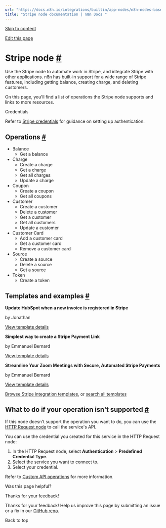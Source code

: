```yaml
---
url: "https://docs.n8n.io/integrations/builtin/app-nodes/n8n-nodes-base.stripe/"
title: "Stripe node documentation | n8n Docs "
---
```


[Skip to content](https://docs.n8n.io/integrations/builtin/app-nodes/n8n-nodes-base.stripe/#stripe-node)

[Edit this page](https://github.com/n8n-io/n8n-docs/edit/main/docs/integrations/builtin/app-nodes/n8n-nodes-base.stripe.md "Edit this page")

# Stripe node [\#](https://docs.n8n.io/integrations/builtin/app-nodes/n8n-nodes-base.stripe/\#stripe-node "Permanent link")

Use the Stripe node to automate work in Stripe, and integrate Stripe with other applications. n8n has built-in support for a wide range of Stripe features, including getting balance, creating charge, and deleting customers.

On this page, you'll find a list of operations the Stripe node supports and links to more resources.

Credentials

Refer to [Stripe credentials](https://docs.n8n.io/integrations/builtin/credentials/stripe/) for guidance on setting up authentication.

## Operations [\#](https://docs.n8n.io/integrations/builtin/app-nodes/n8n-nodes-base.stripe/\#operations "Permanent link")

- Balance
  - Get a balance
- Charge
  - Create a charge
  - Get a charge
  - Get all charges
  - Update a charge
- Coupon
  - Create a coupon
  - Get all coupons
- Customer
  - Create a customer
  - Delete a customer
  - Get a customer
  - Get all customers
  - Update a customer
- Customer Card
  - Add a customer card
  - Get a customer card
  - Remove a customer card
- Source
  - Create a source
  - Delete a source
  - Get a source
- Token
  - Create a token

## Templates and examples [\#](https://docs.n8n.io/integrations/builtin/app-nodes/n8n-nodes-base.stripe/\#templates-and-examples "Permanent link")

**Update HubSpot when a new invoice is registered in Stripe**

by Jonathan

[View template details](https://n8n.io/workflows/1468-update-hubspot-when-a-new-invoice-is-registered-in-stripe/)

**Simplest way to create a Stripe Payment Link**

by Emmanuel Bernard

[View template details](https://n8n.io/workflows/2195-simplest-way-to-create-a-stripe-payment-link/)

**Streamline Your Zoom Meetings with Secure, Automated Stripe Payments**

by Emmanuel Bernard

[View template details](https://n8n.io/workflows/2192-streamline-your-zoom-meetings-with-secure-automated-stripe-payments/)

[Browse Stripe integration templates](https://n8n.io/integrations/stripe/), or [search all templates](https://n8n.io/workflows/)

## What to do if your operation isn't supported [\#](https://docs.n8n.io/integrations/builtin/app-nodes/n8n-nodes-base.stripe/\#what-to-do-if-your-operation-isnt-supported "Permanent link")

If this node doesn't support the operation you want to do, you can use the [HTTP Request node](https://docs.n8n.io/integrations/builtin/core-nodes/n8n-nodes-base.httprequest/) to call the service's API.

You can use the credential you created for this service in the HTTP Request node:

1. In the HTTP Request node, select **Authentication** \> **Predefined Credential Type**.
2. Select the service you want to connect to.
3. Select your credential.

Refer to [Custom API operations](https://docs.n8n.io/integrations/custom-operations/) for more information.

Was this page helpful?






Thanks for your feedback!






Thanks for your feedback! Help us improve this page by submitting an issue or a fix in our [GitHub repo](https://github.com/n8n-io/n8n-docs).


Back to top